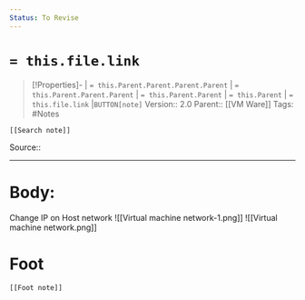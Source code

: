 ```yaml
---
Status: To Revise
---
```

# `= this.file.link`
>[!Properties]- | `= this.Parent.Parent.Parent.Parent` |  `= this.Parent.Parent.Parent` | `= this.Parent.Parent` | `= this.Parent` | `= this.file.link` |`BUTTON[note]` 
>Version:: 2.0
>Parent:: [[VM Ware]]
>Tags: #Notes
```meta-bind-embed
[[Search note]]
```
Source::
***
# Body:
Change IP on Host network
![[Virtual machine network-1.png]]
![[Virtual machine network.png]]









# Foot
```meta-bind-embed
[[Foot note]]
``` 